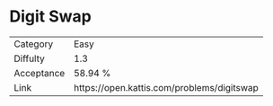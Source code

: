 # Digit Swap

<table>
    <tr>
        <td>Category</td>
        <td>Easy</td>
    </tr>
    <tr>
        <td>Diffulty</td>
        <td>1.3</td>
    </tr>
    <tr>
        <td>Acceptance</td>
        <td>58.94 %</td>
    </tr>
    <tr>
        <td>Link</td>
        <td>https://open.kattis.com/problems/digitswap</td>
    </tr>
</table>